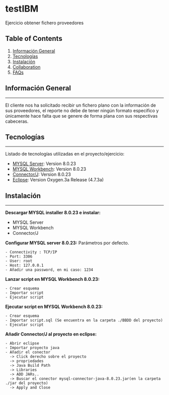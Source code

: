 # testIBM
Ejercicio obtener fichero proveedores

## Table of Contents
1. [Información General](#general-info)
2. [Tecnologías](#Tecnologías)
3. [Instalación](#Instalación)
4. [Collaboration](#collaboration)
5. [FAQs](#faqs)

## Información General
***
El cliente nos ha solicitado recibir un fichero plano con la información de sus proveedores, el reporte no debe de tener ningún formato especifico y únicamente hace falta que se genere de forma plana con sus respectivas cabeceras.

## Tecnologías
***
Listado de tecnologías utilizadas en el proyecto/ejercicio:
* [MYSQL Server](https://https://dev.mysql.com/doc/relnotes/mysql/8.0/en/news-8-0-23.html): Version 8.0.23 
* [MYSQL Workbench](https://dev.mysql.com/doc/workbench/en/): Version 8.0.23
* [Connector/J](https://dev.mysql.com/doc/connector-j/8.0/en/): Version 8.0.23
* [Eclipse](https://www.eclipse.org/downloads/packages/release/oxygen/3a): Version Oxygen.3a Release (4.7.3a)

## Instalación
***
**Descargar MYSQL installer 8.0.23 e instalar:**

* MYSQL Server
* MYSQL Workbench
* Connector/J

**Configurar MYSQL server 8.0.23:**
Parámetros por defecto.
```
- Connectivity : TCP/IP
- Port: 3306
- User: root
- Host: 127.0.0.1
- Añadir una password, en mi caso: 1234
```
**Lanzar script en MYSQL Workbench 8.0.23:**
```
- Crear esquema
- Importar script
- Ejecutar script
```

**Ejecutar script en MYSQL Workbench 8.0.23:**
```
- Crear esquema
- Importar script.sql (Se encuentra en la carpeta ./BBDD del proyecto)
- Ejecutar script
```

**Añadir Connector/J al proyecto en eclipse:**
```
- Abrir eclipse
- Importar proyecto java
- Añadir el conector
  -> Click derecho sobre el proyecto 
  -> propriedades 
  -> Java Build Path 
  -> Libraries 
  -> ADD JARs.. 
  -> Buscar el conector mysql-connector-java-8.0.23.jar(en la carpeta ./jar del proyecto)
  -> Apply and Close
```

